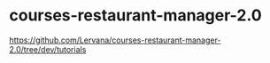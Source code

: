 # courses-restaurant-manager-2.0
https://github.com/Lervana/courses-restaurant-manager-2.0/tree/dev/tutorials
